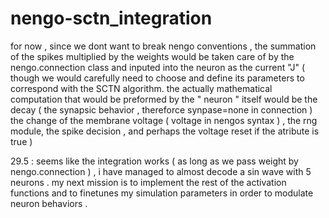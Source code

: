 # nengo-sctn_integration
 for now , since we dont want to break nengo conventions , the summation of the spikes multiplied by the weights would be taken care of by the nengo.connection class and inputed into the neuron as the current "J"  ( though we would carefully need to choose and define its parameters to correspond with the SCTN  algorithm.
 the actually mathematical computation that would be preformed by the " neuron " itself would be the decay ( the synapsic behavior  , thereforce synpase=none in connection )  the  change of the membrane voltage ( voltage in nengos syntax )  ,  the rng  module, the spike decision , and perhaps the voltage reset if the atribute is true  )

29.5 : seems like the integration works ( as long as we pass weight by nengo.connection ) , i have managed to almost decode a sin wave with 5 neurons . my next mission is to implement the rest of the activation functions and to finetunes my  simulation parameters in order to modulate neuron behaviors .
